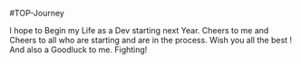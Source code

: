 #TOP-Journey

I hope to Begin my Life as a Dev starting next Year.
Cheers to me and Cheers to all who are starting and are in the process.
Wish you all the best ! 
And also a Goodluck to me.
Fighting!
